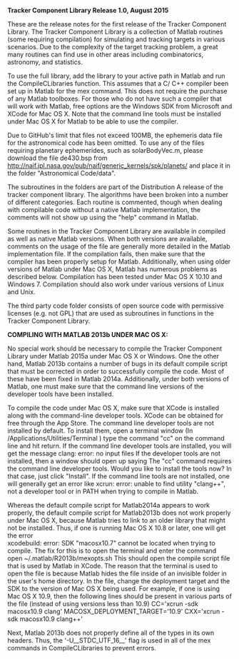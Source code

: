 **Tracker Component Library Release 1.0, August 2015**

These are the release notes for the first release of the Tracker Component
Library. The Tracker Component Library is a collection of Matlab routines
(some requiring compilation) for simulating and tracking targets in
various scenarios. Due to the complexity of the target tracking problem,
a great many routines can find use in other areas including combinatorics,
astronomy, and statistics.

To use the full library, add the library to your active path in Matlab and
run the CompileCLibraries function. This assumes that a C/ C++ compiler
been set up in Matlab for the mex command. This does not require the
purchase of any Matlab toolboxes. For those who do not have such a
compiler that will work with Matlab, free options are the Windows SDK
from Microsoft and XCode for Mac OS X. Note that the command
line tools must be installed under Mac OS X for Matlab to be able to use
the compiler.

Due to GitHub's limit that files not exceed 100MB, the ephemeris data file
for the astronomical code has been omitted. To use any of the files
requiring planetary ephemerides, such as solarBodyVec.m, please download
the file de430.bsp from
http://naif.jpl.nasa.gov/pub/naif/generic_kernels/spk/planets/
and place it in the folder "Astronomical Code/data".

The subroutines in the folders are part of the Distribution A release of
the tracker component library. The algorithms have been broken into a
number of different categories. Each routine is commented, though when
dealing with compilable code without a native Matlab implementation, the
comments will not show up using the "help" command in Matlab.

Some routines in the Tracker Component Library are available in compiled
as well as native Matlab versions. When both versions are available,
comments on the usage of the file are generally more detailed in the
Matlab implementation file. If the compilation fails, then make sure that
the compiler has been properly setup for Matlab. Additionally, when using
older versions of Matlab under Mac OS X, Matlab has numerous problems as
described below. Compilation has been tested under Mac OS X 10.10 and
Windows 7. Compilation should also work under various versions of Linux
and Unix.

The third party code folder consists of open source code with permissive
licenses (e.g. not GPL) that are used as subroutines in functions in the
Tracker Component Library.


**COMPILING WITH MATLAB 2013b UNDER MAC OS X:**
 
No special work should be necessary to compile the Tracker Component
Library under Matlab 2015a under Mac OS X or Windows. One the other hand,
Matlab 2013b contains a number of bugs in its default compile script that
must be corrected in order to successfully compile the code. Most of these
have been fixed in Matlab 2014a. Additionally, under both versions of
Matlab, one must make sure that the command line versions of the developer
tools have been installed.
 
To compile the code under Mac OS X, make sure that XCode is installed
along with the command-line developer tools. XCode can be obtained for
free through the App Store. The command line developer tools are not
installed by default. To install them, open a terminal window (In
/Applications/Utilities/Terminal ) type the command "cc" on the command
line and hit return. If the command line developer tools are installed,
you will get the message
clang: error: no input files
If the developer tools are not installed, then a window should open up
saying
The "cc" command requires the command line developer tools. Would you like
to install the tools now?
In that case, just click "Install". If the command line tools are not
installed, one will generally get an error like
xcrun: error: unable to find utility "clang++", not a developer tool or in
PATH when trying to compile in Matlab.
 
Whereas the default compile script for Matlab2014a appears to work
properly, the default compile script for Matlab2013b does not work
properly under Mac OS X, because Matlab tries to link to an older library
that might not be installed. Thus, if one is running Mac OS X 10.8 or
later, one will get the error    
xcodebuild: error: SDK "macosx10.7" cannot be located
when trying to compile. The fix for this is to open the terminal and enter
the command
open ~/.matlab/R2013b/mexopts.sh
This should open the compile script file that is used by Matlab in XCode.
The reason that the terminal is used to open the file is because Matlab
hides the file inside of an invisible folder in the user's home directory.
In the file, change the deployment target and the SDK to the version of
Mac OS X being used. For example, if one is using Mac OS X 10.9, then the
following lines should be present in various parts of the file (instead of
using versions less than 10.9)
CC='xcrun  -sdk macosx10.9  clang'
MACOSX_DEPLOYMENT_TARGET='10.9'
CXX='xcrun  -sdk macosx10.9  clang++'
 
Next, Matlab 2013b does not properly define all of the types in its own
headers. Thus, the '-U__STDC_UTF_16__' flag is used in all of the mex
commands in CompileCLibraries to prevent errors.
